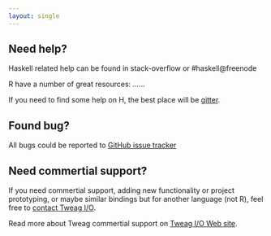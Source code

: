 ```yaml
---
layout: single 
---
```


## Need help?

Haskell related help can be found in stack-overflow or #haskell@freenode

R have a number of great resources: ......

If you need to find some help on H, the best place will be [gitter](http://gitter.im/tweag/H).

## Found bug?

All bugs could be reported to [GitHub issue tracker](https://github.com/tweag/H/issues)

## Need commertial support?

If you need commertial support, adding new functionality or project prototyping,
or maybe similar bindings but for another language (not R), feel free to 
[contact Tweag I/O](mailto://support@tweag.io).


Read more about Tweag commertial support on [Tweag I/O Web site](http://tweag.io).
